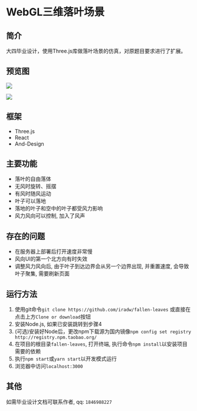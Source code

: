 # WebGL三维落叶场景
## 简介
大四毕业设计，使用Three.js库做落叶场景的仿真，对原题目要求进行了扩展。
## 预览图
![](https://blog-1259762155.cos.ap-beijing.myqcloud.com/introduce/1589530592020-preview1.png)

![](https://blog-1259762155.cos.ap-beijing.myqcloud.com/introduce/1589530651314-preview2.png)
## 框架
+ Three.js
+ React
+ And-Design

## 主要功能
+ 落叶的自由落体
+ 无风时旋转、摇摆
+ 有风时随风运动
+ 叶子可以落地
+ 落地的叶子和空中的叶子都受风力影响
+ 风力风向可以控制, 加入了风声

## 存在的问题
+ 在服务器上部署后打开速度非常慢
+ 风向UI的第一个北方向有时失效
+ 调整风力风向后, 由于叶子到达边界会从另一个边界出现, 并重置速度, 会导致叶子聚集, 需要刷新页面

## 运行方法
1. 使用git命令`git clone https://github.com/iradw/fallen-leaves` 或直接在点击上方`Clone or download`按钮
2. 安装Node.js, 如果已安装跳转到步骤4
3. (可选)安装好Node后，更改npm下载源为国内镜像`npm config set registry http://registry.npm.taobao.org/`
4. 在项目的根目录`fallen-leaves`, 打开终端, 执行命令`npm install`以安装项目需要的依赖
5. 执行`npm start`或`yarn start`以开发模式运行
6. 浏览器中访问`localhost:3000`

## 其他
如需毕业设计文档可联系作者, qq: `1846988227`

